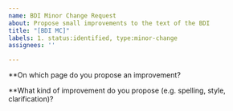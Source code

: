 ```yaml
---
name: BDI Minor Change Request
about: Propose small improvements to the text of the BDI
title: "[BDI MC]"
labels: 1. status:identified, type:minor-change
assignees: ''

---
```


**On which page do you propose an improvement?

**What kind of improvement do you propose (e.g. spelling, style, clarification)?
